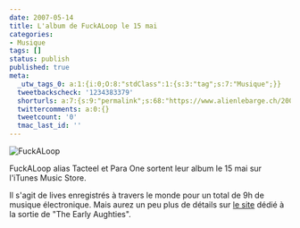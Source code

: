 ```yaml
---
date: 2007-05-14
title: L'album de FuckALoop le 15 mai
categories:
- Musique
tags: []
status: publish
published: true
meta:
  _utw_tags_0: a:1:{i:0;O:8:"stdClass":1:{s:3:"tag";s:7:"Musique";}}
  tweetbackscheck: '1234383379'
  shorturls: a:7:{s:9:"permalink";s:68:"https://www.alienlebarge.ch/2007/05/14/lalbum-de-fuckaloop-le-15-mai/";s:7:"tinyurl";s:25:"https://tinyurl.com/dz82qh";s:4:"isgd";s:17:"https://is.gd/iX1f";s:5:"bitly";s:20:"https://bit.ly/37uCAK";s:5:"snipr";s:22:"https://snipr.com/bl4dy";s:5:"snurl";s:22:"https://snurl.com/bl4dy";s:7:"snipurl";s:24:"https://snipurl.com/bl4dy";}
  twittercomments: a:0:{}
  tweetcount: '0'
  tmac_last_id: ''
---
```

<img src="https://dlgjp9x71cipk.cloudfront.net/2007/05/fuckaloop.png" alt="FuckALoop" />

FuckALoop alias Tacteel et Para One sortent leur album le 15 mai sur l'iTunes Music Store.

Il s'agit de lives enregistrés à travers le monde pour un total de 9h de musique électronique. Mais aurez un peu plus de détails sur <a href="https://www.institubes.com/fuckaloop/" title="Fuckaloop sur institube">le site</a> dédié à la sortie de "The Early Aughties".
